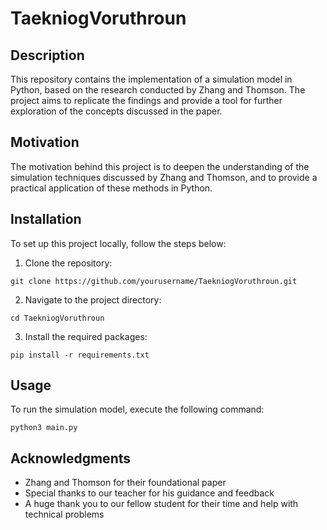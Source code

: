 # TaekniogVoruthroun

## Description
This repository contains the implementation of a simulation model in Python, based on the research conducted by Zhang and Thomson. The project aims to replicate the findings and provide a tool for further exploration of the concepts discussed in the paper.

## Motivation
The motivation behind this project is to deepen the understanding of the simulation techniques discussed by Zhang and Thomson, and to provide a practical application of these methods in Python.

## Installation
To set up this project locally, follow the steps below:

1. Clone the repository:

```
git clone https://github.com/yourusername/TaekniogVoruthroun.git
```
2. Navigate to the project directory:

``` 
cd TaekniogVoruthroun
```
3. Install the required packages:

```
pip install -r requirements.txt
```

## Usage
To run the simulation model, execute the following command:

```
python3 main.py
```








## Acknowledgments
- Zhang and Thomson for their foundational paper
- Special thanks to our teacher for his guidance and feedback
- A huge thank you to our fellow student for their time and help with technical problems

